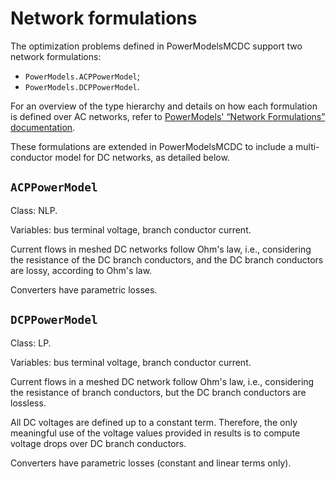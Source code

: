 # Network formulations

The optimization problems defined in PowerModelsMCDC support two network formulations:

- `PowerModels.ACPPowerModel`;
- `PowerModels.DCPPowerModel`.

For an overview of the type hierarchy and details on how each formulation is defined over AC
networks, refer to
[PowerModels' “Network Formulations” documentation](https://lanl-ansi.github.io/PowerModels.jl/stable/formulations/).

These formulations are extended in PowerModelsMCDC to include a multi-conductor model for DC
networks, as detailed below.


## `ACPPowerModel`

Class: NLP.

Variables: bus terminal voltage, branch conductor current.

Current flows in meshed DC networks follow Ohm's law, i.e., considering the resistance of
the DC branch conductors, and the DC branch conductors are lossy, according to Ohm's law.

Converters have parametric losses.


## `DCPPowerModel`

Class: LP.

Variables: bus terminal voltage, branch conductor current.

Current flows in a meshed DC network follow Ohm's law, i.e., considering the resistance of
branch conductors, but the DC branch conductors are lossless.

All DC voltages are defined up to a constant term. Therefore, the only meaningful use of the
voltage values provided in results is to compute voltage drops over DC branch conductors.

Converters have parametric losses (constant and linear terms only).

